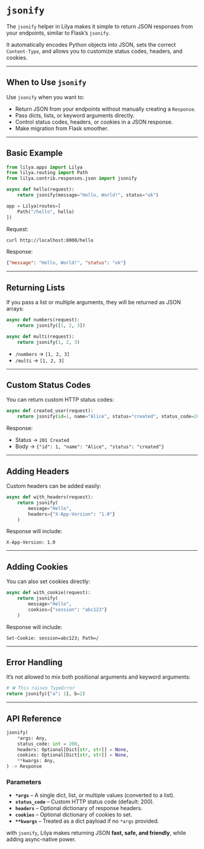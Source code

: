 # `jsonify`

The `jsonify` helper in Lilya makes it simple to return JSON responses from your endpoints,
similar to Flask’s `jsonify`.

It automatically encodes Python objects into JSON, sets the correct `Content-Type`,
and allows you to customize status codes, headers, and cookies.

---

## When to Use `jsonify`

Use `jsonify` when you want to:

* Return JSON from your endpoints without manually creating a `Response`.
* Pass dicts, lists, or keyword arguments directly.
* Control status codes, headers, or cookies in a JSON response.
* Make migration from Flask smoother.

---

## Basic Example

```python
from lilya.apps import Lilya
from lilya.routing import Path
from lilya.contrib.responses.json import jsonify

async def hello(request):
    return jsonify(message="Hello, World!", status="ok")

app = Lilya(routes=[
    Path("/hello", hello)
])
```

Request:

```bash
curl http://localhost:8000/hello
```

Response:

```json
{"message": "Hello, World!", "status": "ok"}
```

---

## Returning Lists

If you pass a list or multiple arguments, they will be returned as JSON arrays:

```python
async def numbers(request):
    return jsonify([1, 2, 3])

async def multi(request):
    return jsonify(1, 2, 3)
```

* `/numbers` → `[1, 2, 3]`
* `/multi` → `[1, 2, 3]`

---

## Custom Status Codes

You can return custom HTTP status codes:

```python
async def created_user(request):
    return jsonify(id=1, name="Alice", status="created", status_code=201)
```

Response:

* Status → `201 Created`
* Body → `{"id": 1, "name": "Alice", "status": "created"}`

---

## Adding Headers

Custom headers can be added easily:

```python
async def with_headers(request):
    return jsonify(
        message="Hello",
        headers={"X-App-Version": "1.0"}
    )
```

Response will include:

```
X-App-Version: 1.0
```

---

## Adding Cookies

You can also set cookies directly:

```python
async def with_cookie(request):
    return jsonify(
        message="Hello",
        cookies={"session": "abc123"}
    )
```

Response will include:

```
Set-Cookie: session=abc123; Path=/
```

---

## Error Handling

It’s not allowed to mix both positional arguments and keyword arguments:

```python
# ❌ This raises TypeError
return jsonify({"a": 1}, b=2)
```

---

## API Reference

```python
jsonify(
    *args: Any,
    status_code: int = 200,
    headers: Optional[Dict[str, str]] = None,
    cookies: Optional[Dict[str, str]] = None,
    **kwargs: Any,
) -> Response
```

### Parameters

* **`*args`** – A single dict, list, or multiple values (converted to a list).
* **`status_code`** – Custom HTTP status code (default: 200).
* **`headers`** – Optional dictionary of response headers.
* **`cookies`** – Optional dictionary of cookies to set.
* **`**kwargs`** – Treated as a dict payload if no `*args` provided.

with `jsonify`, Lilya makes returning JSON **fast, safe, and friendly**, while adding async-native power.
